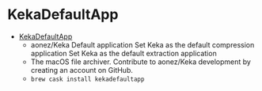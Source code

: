 # KekaDefaultApp
- [KekaDefaultApp](https://github.com/aonez/Keka/wiki/Default-application)
  -  aonez/Keka Default application Set Keka as the default compression application Set Keka as the default extraction application
  - The macOS file archiver. Contribute to aonez/Keka development by creating an account on GitHub.
  - `brew cask install kekadefaultapp`
